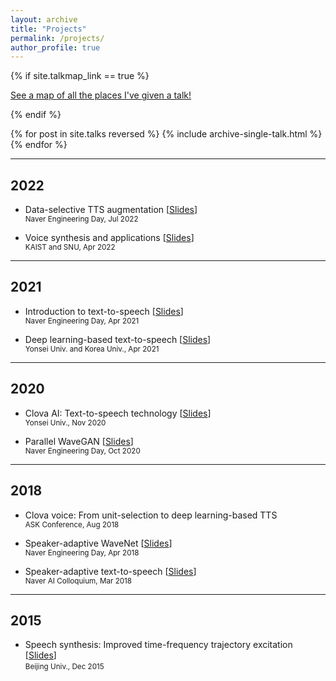 ```yaml
---
layout: archive
title: "Projects"
permalink: /projects/
author_profile: true
---
```


{% if site.talkmap_link == true %}

<p style="text-decoration:underline;"><a href="/talkmap.html">See a map of all the places I've given a talk!</a></p>

{% endif %}

{% for post in site.talks reversed %}
  {% include archive-single-talk.html %}
{% endfor %}

***
## 2022
- Data-selective TTS augmentation
  [[Slides](https://sewplay.github.io/files/talks/2022/20220712_naver_tts.pdf)]  
  <small>Naver Engineering Day, Jul 2022</small>  

- Voice synthesis and applications
  [[Slides](https://sewplay.github.io/files/talks/2022/20220506_kaist_snu_tts.pdf)]  
  <small>KAIST and SNU, Apr 2022</small>  

***
## 2021
- Introduction to text-to-speech
  [[Slides](https://sewplay.github.io/files/talks/2021/20210422_naver_tts.pdf)]  
  <small>Naver Engineering Day, Apr 2021</small>  

- Deep learning-based text-to-speech
  [[Slides](https://sewplay.github.io/files/talks/2021/20210405_ysu_ku_tts.pdf)]  
  <small>Yonsei Univ. and Korea Univ., Apr 2021</small>  

***
## 2020
- Clova AI: Text-to-speech technology
  [[Slides](https://sewplay.github.io/files/talks/2020/20201118_ysu_tts.pdf)]  
  <small>Yonsei Univ., Nov 2020</small>  

- Parallel WaveGAN
  [[Slides](https://sewplay.github.io/files/talks/2020/20201016_naver_pwg.pdf)]  
  <small>Naver Engineering Day, Oct 2020</small>  

***
## 2018
- Clova voice: From unit-selection to deep learning-based TTS  
  <small>ASK Conference, Aug 2018</small>  

- Speaker-adaptive WaveNet
  [[Slides](https://sewplay.github.io/files/talks/2018/20181127_naver_wn.pdf)]  
  <small>Naver Engineering Day, Apr 2018</small>  

- Speaker-adaptive text-to-speech
  [[Slides](https://sewplay.github.io/files/talks/2018/20180330_colloquium_tts.pdf)]  
  <small>Naver AI Colloquium, Mar 2018</small>  

***
## 2015
- Speech synthesis: Improved time-frequency trajectory excitation
  [[Slides](https://sewplay.github.io/files/talks/2015/20151210_beijinguniv_tts.pdf)]  
  <small>Beijing Univ., Dec 2015</small>  
